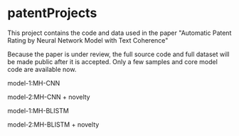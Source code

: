 # patentProjects
This project contains the code and data used in the paper "Automatic Patent Rating by Neural Network Model with Text Coherence"

Because the paper is under review, the full source code and full dataset will be made public after it is accepted. Only a few samples and core model code are available now.

model-1:MH-CNN

model-2:MH-CNN + novelty

model-1:MH-BLISTM

model-2:MH-BLISTM + novelty
